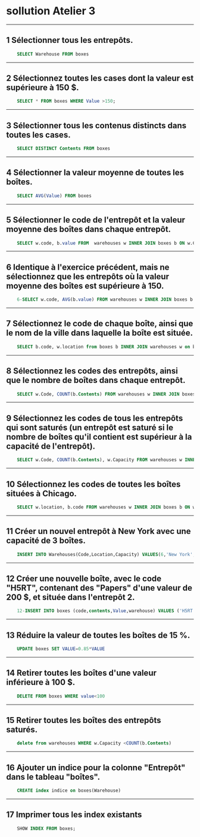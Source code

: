 # sollution Atelier 3
__________________________________________________________________________________________
## 1 Sélectionner tous les entrepôts.
```sql
    SELECT Warehouse FROM boxes
```
__________________________________________________________________________________________
## 2 Sélectionnez toutes les cases dont la valeur est supérieure à 150 $.
```sql
    SELECT * FROM boxes WHERE Value >150;
```
__________________________________________________________________________________________
## 3 Sélectionner tous les contenus distincts dans toutes les cases.
```sql
    SELECT DISTINCT Contents FROM boxes 
```
__________________________________________________________________________________________
## 4 Sélectionner la valeur moyenne de toutes les boîtes.
```sql
    SELECT AVG(Value) FROM boxes
```
__________________________________________________________________________________________
## 5 Sélectionner le code de l'entrepôt et la valeur moyenne des boîtes dans chaque entrepôt.
```sql
    SELECT w.code, b.value FROM  warehouses w INNER JOIN boxes b ON w.Code=b.Warehouse;
```
__________________________________________________________________________________________
## 6 Identique à l'exercice précédent, mais ne sélectionnez que les entrepôts où la valeur moyenne des boîtes est supérieure à 150.
```sql
    6-SELECT w.code, AVG(b.value) FROM warehouses w INNER JOIN boxes b ON w.Code=b.Warehouse GROUP BY w.Code HAVING AVG(b.value)>150;
```
__________________________________________________________________________________________
## 7 Sélectionnez le code de chaque boîte, ainsi que le nom de la ville dans laquelle la boîte est située.
```sql
    SELECT b.code, w.location from boxes b INNER JOIN warehouses w on b.Warehouse=w.code;
```
__________________________________________________________________________________________
## 8 Sélectionnez les codes des entrepôts, ainsi que le nombre de boîtes dans chaque entrepôt.
```sql
    SELECT w.Code, COUNT(b.Contents) FROM warehouses w INNER JOIN boxes b ON w.Code=b.Warehouse GROUP BY w.Code;
```
__________________________________________________________________________________________
## 9 Sélectionnez les codes de tous les entrepôts qui sont saturés (un entrepôt est saturé si le nombre de boîtes qu'il contient est supérieur à la capacité de l'entrepôt).
```sql
    SELECT w.Code, COUNT(b.Contents), w.Capacity FROM warehouses w INNER JOIN boxes b ON w.Code=b.Warehouse GROUP BY w.Code HAVING w.Capacity < COUNT(b.Contents) ;
```
__________________________________________________________________________________________
## 10 Sélectionnez les codes de toutes les boîtes situées à Chicago.
```sql
    SELECT w.location, b.code FROM warehouses w INNER JOIN boxes b ON w.Code=b.Warehouse WHERE w.Location= 'chicago';
```
__________________________________________________________________________________________
## 11 Créer un nouvel entrepôt à New York avec une capacité de 3 boîtes.
```sql
    INSERT INTO Warehouses(Code,Location,Capacity) VALUES(6,'New York',3);
```
__________________________________________________________________________________________
## 12 Créer une nouvelle boîte, avec le code "H5RT", contenant des "Papers" d'une valeur de 200 $, et située dans l'entrepôt 2.
```sql
    12-INSERT INTO boxes (code,contents,Value,warehouse) VALUES ('H5RT','Papers',200,2)
```
_______________________________________________________________________________________
## 13 Réduire la valeur de toutes les boîtes de 15 %.
```sql
    UPDATE boxes SET VALUE=0.85*VALUE
```
__________________________________________________________________________________________
## 14 Retirer toutes les boîtes d'une valeur inférieure à 100 $.
```sql
    DELETE FROM boxes WHERE value<100
```
__________________________________________________________________________________________
## 15 Retirer toutes les boîtes des entrepôts saturés.
```sql
    delete from warehouses WHERE w.Capacity <COUNT(b.Contents) 
```
__________________________________________________________________________________________
## 16 Ajouter un indice pour la colonne "Entrepôt" dans le tableau "boîtes".
```sql
    CREATE index indice on boxes(Warehouse)
```
__________________________________________________________________________________________
## 17 Imprimer tous les index existants
```sql
    SHOW INDEX FROM boxes;
```